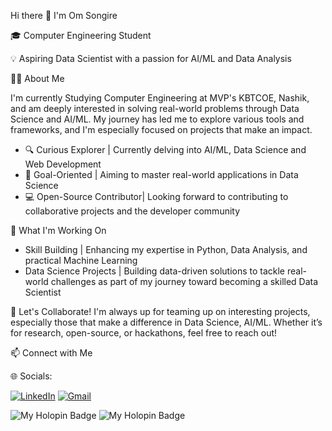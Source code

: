 Hi there 👋 I'm Om Songire

🎓 Computer Engineering Student 

💡 Aspiring Data Scientist with a passion for AI/ML and Data Analysis

🧑‍💻 About Me

I'm currently Studying Computer Engineering at MVP's KBTCOE, Nashik, and am deeply interested in solving real-world problems through Data Science and AI/ML. My journey has led me to explore various tools and frameworks, and I'm especially focused on projects that make an impact.

- 🔍 Curious Explorer | Currently delving into AI/ML, Data Science and Web Development 
- 🎯 Goal-Oriented | Aiming to master real-world applications in Data Science
- 💻 Open-Source Contributor| Looking forward to contributing to collaborative projects and the developer community

🌱 What I'm Working On
- Skill Building | Enhancing my expertise in Python, Data Analysis, and practical Machine Learning
- Data Science Projects | Building data-driven solutions to tackle real-world challenges as part of my journey toward becoming a skilled Data Scientist

 🤝 Let's Collaborate!
I'm always up for teaming up on interesting projects, especially those that make a difference in Data Science, AI/ML. Whether it’s for research, open-source, or hackathons, feel free to reach out!


📫 Connect with Me

🌐 Socials:

[![LinkedIn](https://img.shields.io/badge/-blue?style=flat-square&logo=linkedin&logoColor=white)](https://www.linkedin.com/in/omsongire/)
[![Gmail](https://img.shields.io/badge/-Gmail-D14836?style=flat-square&logo=gmail&logoColor=white&labelColor=transparent)](mailto:omsantoshsongire23@gmail.com)

![My Holopin Badge]([IMAGE_URL](https://www.holopin.io/userbadge/cm298jf13131150ckxzls030f8))
![My Holopin Badge]([[IMAGE_URL](https://www.holopin.io/userbadge/cm298jf13131150ckxzls030f8)](https://www.holopin.io/hacktoberfest2024/userbadge/cm2r83vnr107750cjrdi8g2aww))



